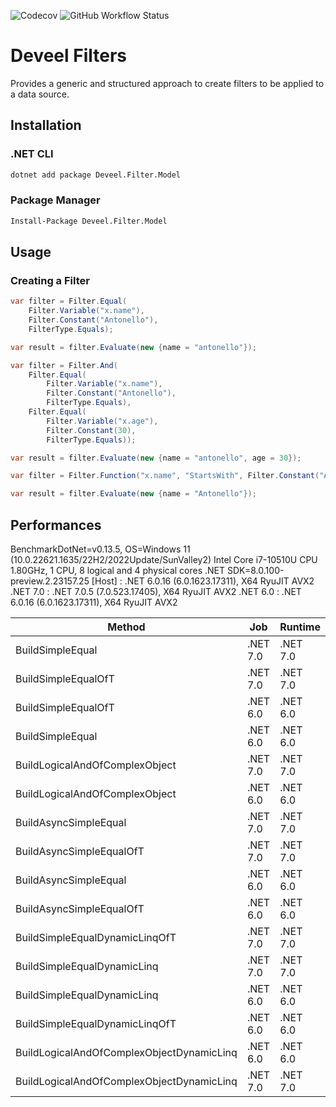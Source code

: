 ![Codecov](https://img.shields.io/codecov/c/github/deveel/deveel.filters?logo=codecov&token=37K687Z96N)
![GitHub Workflow Status](https://img.shields.io/github/actions/workflow/status/deveel/deveel.filters/cicd.yml?logo=github)

# Deveel Filters
Provides a generic and structured approach to create filters to be applied to a data source.

## Installation

### .NET CLI
```bash
dotnet add package Deveel.Filter.Model
```

### Package Manager
```bash
Install-Package Deveel.Filter.Model
```

## Usage

### Creating a Filter

```csharp
var filter = Filter.Equal(
	Filter.Variable("x.name"),
	Filter.Constant("Antonello"),
	FilterType.Equals);

var result = filter.Evaluate(new {name = "antonello"});
```


```csharp
var filter = Filter.And(
	Filter.Equal(
		Filter.Variable("x.name"),
		Filter.Constant("Antonello"),
		FilterType.Equals),
	Filter.Equal(
		Filter.Variable("x.age"),
		Filter.Constant(30),
		FilterType.Equals));

var result = filter.Evaluate(new {name = "antonello", age = 30});
```

```csharp
var filter = Filter.Function("x.name", "StartsWith", Filter.Constant("Anto"));

var result = filter.Evaluate(new {name = "Antonello"});
```

## Performances

BenchmarkDotNet=v0.13.5, OS=Windows 11 (10.0.22621.1635/22H2/2022Update/SunValley2)
Intel Core i7-10510U CPU 1.80GHz, 1 CPU, 8 logical and 4 physical cores
.NET SDK=8.0.100-preview.2.23157.25
  [Host]   : .NET 6.0.16 (6.0.1623.17311), X64 RyuJIT AVX2
  .NET 7.0 : .NET 7.0.5 (7.0.523.17405), X64 RyuJIT AVX2
  .NET 6.0 : .NET 6.0.16 (6.0.1623.17311), X64 RyuJIT AVX2


|                                    Method |      Job |  Runtime |        Mean |     Error |      StdDev |      Median | Rank |   Gen0 |   Gen1 | Allocated |
|------------------------------------------ |--------- |--------- |------------:|----------:|------------:|------------:|-----:|-------:|-------:|----------:|
|                          BuildSimpleEqual | .NET 7.0 | .NET 7.0 |    846.2 ns |  16.85 ns |    31.24 ns |    848.6 ns |    1 | 0.1965 |      - |     824 B |
|                       BuildSimpleEqualOfT | .NET 7.0 | .NET 7.0 |    866.3 ns |  16.91 ns |    27.78 ns |    870.5 ns |    2 | 0.1965 |      - |     824 B |
|                       BuildSimpleEqualOfT | .NET 6.0 | .NET 6.0 |  1,241.9 ns |  79.50 ns |   216.28 ns |  1,142.7 ns |    3 | 0.1945 |      - |     824 B |
|                          BuildSimpleEqual | .NET 6.0 | .NET 6.0 |  1,784.2 ns | 301.84 ns |   889.98 ns |  1,302.8 ns |    4 | 0.1965 |      - |     824 B |
|            BuildLogicalAndOfComplexObject | .NET 7.0 | .NET 7.0 |  2,180.0 ns |  43.33 ns |    79.23 ns |  2,196.5 ns |    5 | 0.3777 |      - |    1592 B |
|            BuildLogicalAndOfComplexObject | .NET 6.0 | .NET 6.0 |  2,649.2 ns |  52.48 ns |    66.37 ns |  2,648.5 ns |    6 | 0.3777 |      - |    1592 B |
|                     BuildAsyncSimpleEqual | .NET 7.0 | .NET 7.0 |  4,489.1 ns |  89.75 ns |   122.85 ns |  4,469.1 ns |    7 | 0.8621 |      - |    3616 B |
|                  BuildAsyncSimpleEqualOfT | .NET 7.0 | .NET 7.0 |  4,605.1 ns |  91.85 ns |   193.74 ns |  4,623.4 ns |    7 | 0.8621 |      - |    3616 B |
|                     BuildAsyncSimpleEqual | .NET 6.0 | .NET 6.0 |  6,464.4 ns | 164.59 ns |   469.59 ns |  6,404.1 ns |    8 | 1.0223 |      - |    4328 B |
|                  BuildAsyncSimpleEqualOfT | .NET 6.0 | .NET 6.0 |  7,186.7 ns | 274.47 ns |   760.57 ns |  6,899.9 ns |    9 | 1.0300 |      - |    4328 B |
|            BuildSimpleEqualDynamicLinqOfT | .NET 7.0 | .NET 7.0 | 31,883.4 ns | 624.50 ns |   934.72 ns | 31,787.3 ns |   10 | 5.9814 |      - |   25246 B |
|               BuildSimpleEqualDynamicLinq | .NET 7.0 | .NET 7.0 | 34,457.7 ns | 615.90 ns |   756.38 ns | 34,311.7 ns |   11 | 5.9814 |      - |   25238 B |
|               BuildSimpleEqualDynamicLinq | .NET 6.0 | .NET 6.0 | 35,823.3 ns | 712.13 ns | 1,209.25 ns | 35,983.2 ns |   12 | 5.9814 |      - |   25231 B |
|            BuildSimpleEqualDynamicLinqOfT | .NET 6.0 | .NET 6.0 | 36,224.7 ns | 724.19 ns | 1,324.22 ns | 36,154.9 ns |   12 | 5.9814 | 0.0610 |   25239 B |
| BuildLogicalAndOfComplexObjectDynamicLinq | .NET 6.0 | .NET 6.0 | 44,806.9 ns | 886.78 ns | 1,021.22 ns | 45,005.1 ns |   13 | 6.7139 |      - |   28317 B |
| BuildLogicalAndOfComplexObjectDynamicLinq | .NET 7.0 | .NET 7.0 | 49,006.3 ns | 954.51 ns | 1,368.94 ns | 48,910.4 ns |   14 | 6.7139 |      - |   28331 B |